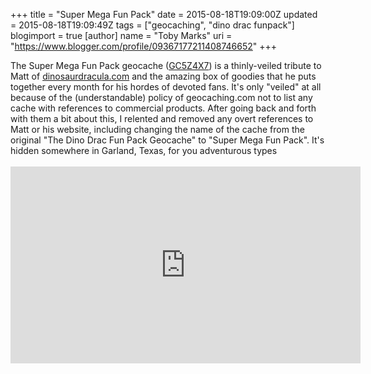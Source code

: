+++
title = "Super Mega Fun Pack"
date = 2015-08-18T19:09:00Z
updated = 2015-08-18T19:09:49Z
tags = ["geocaching", "dino drac funpack"]
blogimport = true 
[author]
	name = "Toby Marks"
	uri = "https://www.blogger.com/profile/09367177211408746652"
+++

The Super Mega Fun Pack geocache (<a href="http://www.geocaching.com/geocache/GC5Z4X7_super-mega-fun-pack?guid=2b17d678-ce39-469a-bb79-675f048e81f2">GC5Z4X7</a>) is a thinly-veiled tribute to Matt of <a href="http://dinosaurdracula.com/">dinosaurdracula.com</a> and the amazing box of goodies that he puts together every month for his hordes of devoted fans. It's only "veiled" at all because of the (understandable) policy of geocaching.com not to list any cache with references to commercial products. After going back and forth with them a bit about this, I relented and removed any overt references to Matt or his website, including changing the name of the cache from the original "The Dino Drac Fun Pack Geocache" to "Super Mega Fun Pack". It's hidden somewhere in Garland, Texas, for you adventurous types<br /><br /><iframe allowfullscreen="" frameborder="0" height="315" src="https://www.youtube.com/embed/1EkMnjPy_Y8" width="560"></iframe><br /><div><br /></div>
